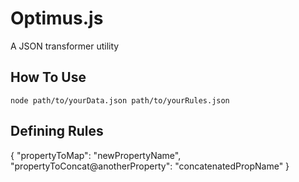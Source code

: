 # Optimus.js
A JSON transformer utility

## How To Use ##
```node path/to/yourData.json path/to/yourRules.json```

## Defining Rules ##

{
  "propertyToMap": "newPropertyName",
  "propertyToConcat@anotherProperty": "concatenatedPropName"
}
